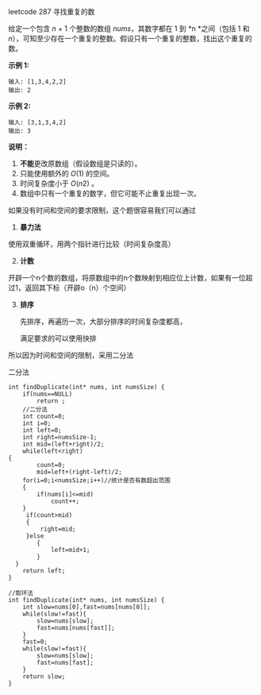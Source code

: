  leetcode 287 寻找重复的数

给定一个包含 *n* + 1 个整数的数组 *nums*，其数字都在 1 到 *n *之间（包括 1 和 *n*），可知至少存在一个重复的整数。假设只有一个重复的整数，找出这个重复的数。

**示例 1:**

```
输入: [1,3,4,2,2]
输出: 2

```

**示例 2:**

```
输入: [3,1,3,4,2]
输出: 3

```

**说明：**

1. **不能**更改原数组（假设数组是只读的）。
2. 只能使用额外的 *O*(1) 的空间。
3. 时间复杂度小于 *O*(*n*2) 。
4. 数组中只有一个重复的数字，但它可能不止重复出现一次。



如果没有时间和空间的要求限制，这个题很容易我们可以通过

1. **暴力法**

使用双重循环，用两个指针进行比较（时间复杂度高）

2.  **计数**

开辟一个n个数的数组，将原数组中的n个数映射到相应位上计数，如果有一位超过1，返回其下标（开辟o（n）个空间）

3. **排序**

   先排序，再遍历一次，大部分排序的时间复杂度都高，

   满足要求的可以使用快排

所以因为时间和空间的限制，采用二分法 

二分法

```
int findDuplicate(int* nums, int numsSize) {
    if(nums==NULL)
        return ;
    //二分法
    int count=0;
    int i=0;
    int left=0;
    int right=numsSize-1;
    int mid=(left+right)/2;
    while(left<right)
{
        count=0;
        mid=left+(right-left)/2;
    for(i=0;i<numsSize;i++)//统计是否有数超出范围
    {
        if(nums[i]<=mid)
            count++;
    }
     if(count>mid)
     {
         right=mid;
     }else  
        {
            left=mid+1;
        }     
  }
    return left;
}
```

```
//取环法
int findDuplicate(int* nums, int numsSize) {
    int slow=nums[0],fast=nums[nums[0]];
    while(slow!=fast){
        slow=nums[slow];
        fast=nums[nums[fast]];
    }
    fast=0;
    while(slow!=fast){
        slow=nums[slow];
        fast=nums[fast];
    }
    return slow;
}
```

